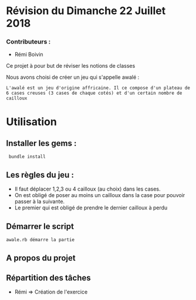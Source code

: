# Révision du Dimanche 22 Juillet 2018

### Contributeurs :
* Rémi Boivin

Ce projet à pour but de réviser les notions de classes

Nous avons choisi de créer un jeu qui s'appelle awalé :

    L'awalé est un jeu d'origine affricaine. Il ce compose d'un plateau de
    6 cases creuses (3 cases de chaque cotés) et d'un certain nombre de cailloux


# Utilisation

  ## Installer les gems :

     bundle install

## Les règles du jeu :

   * Il faut déplacer 1,2,3 ou 4 cailloux (au choix) dans les cases.
   * On est obligé de poser au moins un cailloux dans la case pour pouvoir passer à la suivante.
   * Le premier qui est obligé de prendre le dernier cailloux à perdu

  ## Démarrer le script

    awale.rb démarre la partie

  ## A propos du projet


## Répartition des tâches

   * Rémi => Création de l'exercice